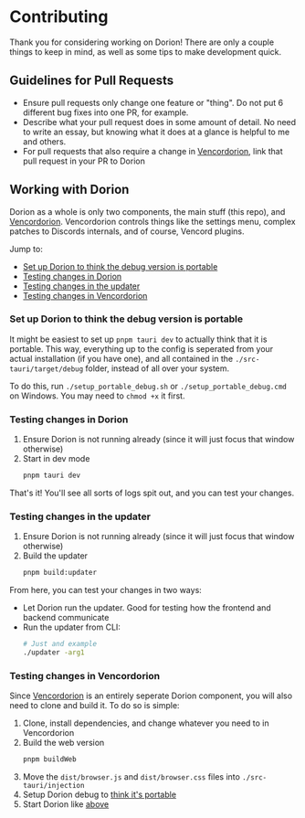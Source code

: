 # Contributing

Thank you for considering working on Dorion! There are only a couple things to keep in mind, as well as some tips to make development quick.

## Guidelines for Pull Requests

* Ensure pull requests only change one feature or "thing". Do not put 6 different bug fixes into one PR, for example.
* Describe what your pull request does in some amount of detail. No need to write an essay, but knowing what it does at a glance is helpful to me and others.
* For pull requests that also require a change in [Vencordorion](https://github.com/SpikeHD/Vencordorion), link that pull request in your PR to Dorion

## Working with Dorion

Dorion as a whole is only two components, the main stuff (this repo), and [Vencordorion](https://github.com/SpikeHD/Vencordorion). Vencordorion controls things like the settings menu,
complex patches to Discords internals, and of course, Vencord plugins.

Jump to:
* [Set up Dorion to think the debug version is portable](#set-up-Dorion-to-think-the-debug-version-is-portable)
* [Testing changes in Dorion](#testing-changes-in-dorion)
* [Testing changes in the updater](#testing-changes-in-the-updater)
* [Testing changes in Vencordorion](#testing-changes-in-vencordorion)

### Set up Dorion to think the debug version is portable

It might be easiest to set up `pnpm tauri dev` to actually think that it is portable. This way, everything up to the config is seperated from your actual installation (if you have one),
and all contained in the `./src-tauri/target/debug` folder, instead of all over your system.

To do this, run `./setup_portable_debug.sh` or `./setup_portable_debug.cmd` on Windows. You may need to `chmod +x` it first. 

### Testing changes in Dorion

1. Ensure Dorion is not running already (since it will just focus that window otherwise)
2. Start in dev mode
   ```sh
   pnpm tauri dev
   ```

That's it! You'll see all sorts of logs spit out, and you can test your changes.

### Testing changes in the updater

1. Ensure Dorion is not running already (since it will just focus that window otherwise)
2. Build the updater
   ```sh
   pnpm build:updater
   ```

From here, you can test your changes in two ways:
* Let Dorion run the updater. Good for testing how the frontend and backend communicate
* Run the updater from CLI:
  ```sh
  # Just and example
  ./updater -arg1
  ```

### Testing changes in Vencordorion

Since [Vencordorion](https://github.com/SpikeHD/Vencordorion) is an entirely seperate Dorion component, you will also need to clone and build it. To do so is simple:

1. Clone, install dependencies, and change whatever you need to in Vencordorion
2. Build the web version
   ```sh
   pnpm buildWeb
   ```
3. Move the `dist/browser.js` and `dist/browser.css` files into `./src-tauri/injection`
4. Setup Dorion debug to [think it's portable](#set-up-Dorion-to-think-the-debug-version-is-portable)
5. Start Dorion like [above](#testing-changes-in-dorion)
